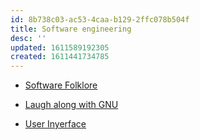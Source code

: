 ```yaml
---
id: 8b738c03-ac53-4caa-b129-2ffc078b504f
title: Software engineering
desc: ''
updated: 1611589192305
created: 1611441734785
---
```


- [Software Folklore](https://beza1e1.tuxen.de/lore/index.html)

- [Laugh along with GNU](https://www.gnu.org/fun/)

- [User Inyerface](https://userinyerface.com/)
